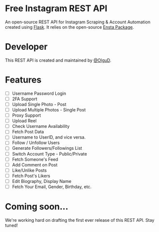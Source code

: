 # Free Instagram REST API
An open-source REST API for Instagram Scraping & Account Automation created using [Flask](https://flask.palletsprojects.com). It relies on the open-source [Ensta Package](https://github.com/diezo/ensta).

# Developer
This REST API is created and maintained by [@OlguD](https://github.com/OlguD).

# Features
- [ ] Username Password Login
- [ ] 2FA Support
- [ ] Upload Single Photo - Post
- [ ] Upload Multiple Photos - Single Post
- [ ] Proxy Support
- [ ] Upload Reel
- [ ] Check Username Availability
- [ ] Fetch Post Data
- [ ] Username to UserID, and vice versa.
- [ ] Follow / Unfollow Users
- [ ] Generate Followers/Followings List
- [ ] Switch Account Type - Public/Private
- [ ] Fetch Someone's Feed
- [ ] Add Comment on Post
- [ ] Like/Unlike Posts
- [ ] Fetch Post's Likers
- [ ] Edit Biography, Display Name
- [ ] Fetch Your Email, Gender, Birthday, etc.

# Coming soon...
We're working hard on drafting the first ever release of this REST API. Stay tuned!
